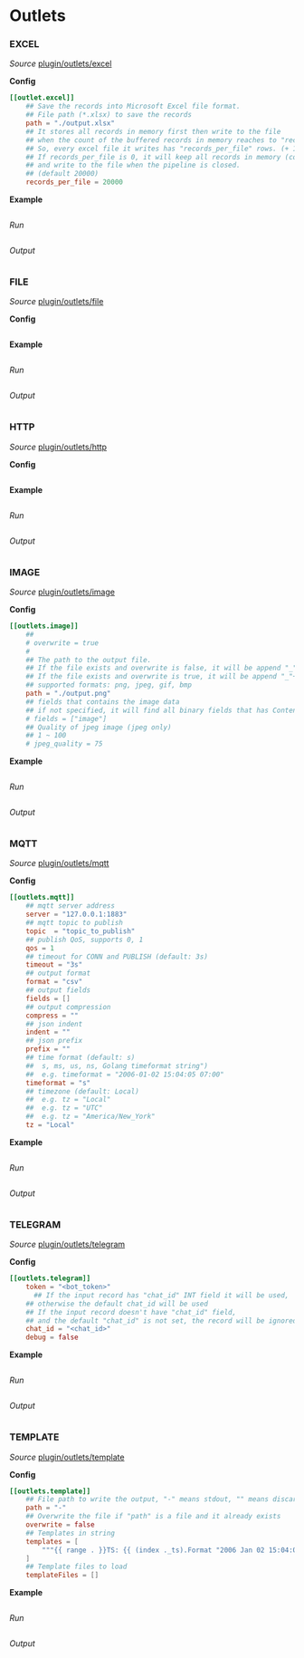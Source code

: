 # Outlets

### EXCEL

*Source* [plugin/outlets/excel](https://github.com/OutOfBedlam/tine/tree/main/plugin/outlets/excel)

**Config**

```toml
[[outlet.excel]]
    ## Save the records into Microsoft Excel file format.
    ## File path (*.xlsx) to save the records
    path = "./output.xlsx"
    ## It stores all records in memory first then write to the file 
    ## when the count of the buffered records in memory reaches to "records_per_file".
    ## So, every excel file it writes has "records_per_file" rows. (+ 1 header row)
    ## If records_per_file is 0, it will keep all records in memory (consuming memory) 
    ## and write to the file when the pipeline is closed.
    ## (default 20000)
    records_per_file = 20000
```

**Example**

```toml
```

*Run*

```sh
```

*Output*

```json
```

### FILE

*Source* [plugin/outlets/file](https://github.com/OutOfBedlam/tine/tree/main/plugin/outlets/file)

**Config**

```toml
```

**Example**

```toml
```

*Run*

```sh
```

*Output*

```json
```

### HTTP

*Source* [plugin/outlets/http](https://github.com/OutOfBedlam/tine/tree/main/plugin/outlets/http)

**Config**

```toml
```

**Example**

```toml
```

*Run*

```sh
```

*Output*

```json
```

### IMAGE

*Source* [plugin/outlets/image](https://github.com/OutOfBedlam/tine/tree/main/plugin/outlets/image)

**Config**

```toml
[[outlets.image]]
    ##
    # overwrite = true
    #
    ## The path to the output file.
    ## If the file exists and overwrite is false, it will be append "_"+field_name+"_"+sequence number before the extension.
    ## If the file exists and overwrite is true, it will be append "_"+field_name before the extension.
    ## supported formats: png, jpeg, gif, bmp
    path = "./output.png"
    ## fields that contains the image data
    ## if not specified, it will find all binary fields that has Content-type "image/*"
    # fields = ["image"]
    ## Quality of jpeg image (jpeg only)
    ## 1 ~ 100
    # jpeg_quality = 75
```

**Example**

```toml
```

*Run*

```sh
```

*Output*

```json
```

### MQTT

*Source* [plugin/outlets/mqtt](https://github.com/OutOfBedlam/tine/tree/main/plugin/outlets/mqtt)

**Config**

```toml
[[outlets.mqtt]]
    ## mqtt server address
    server = "127.0.0.1:1883"
    ## mqtt topic to publish
    topic  = "topic_to_publish"
    ## publish QoS, supports 0, 1
    qos = 1
    ## timeout for CONN and PUBLISH (default: 3s)
    timeout = "3s"
    ## output format
    format = "csv"
    ## output fields
    fields = []
    ## output compression
    compress = ""
    ## json indent
    indent = ""
    ## json prefix
    prefix = ""
    ## time format (default: s)
    ##  s, ms, us, ns, Golang timeformat string")
    ##  e.g. timeformat = "2006-01-02 15:04:05 07:00"
    timeformat = "s"
    ## timezone (default: Local)
    ##  e.g. tz = "Local"
    ##  e.g. tz = "UTC"
    ##  e.g. tz = "America/New_York"
    tz = "Local"
```

**Example**

```toml
```

*Run*

```sh
```

*Output*

```json
```

### TELEGRAM

*Source* [plugin/outlets/telegram](https://github.com/OutOfBedlam/tine/tree/main/plugin/outlets/telegram)

**Config**

```toml
[[outlets.telegram]]
    token = "<bot_token>"
      ## If the input record has "chat_id" INT field it will be used,
    ## otherwise the default chat_id will be used
    ## If the input record doesn't have "chat_id" field,
    ## and the default "chat_id" is not set, the record will be ignored
    chat_id = "<chat_id>"
    debug = false
```

**Example**

```toml
```

*Run*

```sh
```

*Output*

```json
```

### TEMPLATE

*Source* [plugin/outlets/template](https://github.com/OutOfBedlam/tine/tree/main/plugin/outlets/template)

**Config**

```toml
[[outlets.template]]
    ## File path to write the output, "-" means stdout, "" means discard
    path = "-"
    ## Overwrite the file if "path" is a file and it already exists
    overwrite = false
    ## Templates in string
    templates = [
        """{{ range . }}TS: {{ (index ._ts).Format "2006 Jan 02 15:04:05" }} INLET:{{ index ._in }} load1: {{ index .load1 }} {{ end }}\n"""
    ]
    ## Template files to load
    templateFiles = []
```

**Example**

```toml
```

*Run*

```sh
```

*Output*

```json
```
